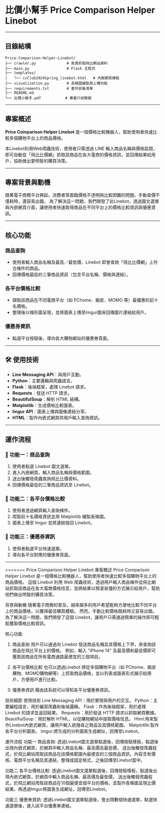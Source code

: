 # 比價小幫手 Price Comparison Helper Linebot
---

## 目錄結構
```
Price-Comparison-Helper-Linebot/
├── crawler.py              # 負責抓取飛比網站資料
├── main.py                 # Flask 主程式
├── templates/
│   └── ccClub2024Spring_linebot.html   # 內嵌網頁模板
├── visualization.py        # 長條圖繪製與上傳功能
├── requirements.txt        # 套件安裝清單
├── README.md
└── 比價小幫手.pdf           # 專案介紹簡報
```

---
##  專案概述

**Price Comparison Helper Linebot** 是一個價格比較機器人，幫助使用者快速比較多個購物平台上的商品價格。

本Linebot利用Web爬蟲技術，使用者只需透過 LINE 輸入商品名稱與價格區間，即可自動從「飛比比價網」抓取該商品在各大電商的價格資訊，並回傳結果給用戶，協助做出更明智的購買決策。

---

##  專案背景與動機

隨著電子商務平台興起，消費者常面臨價格不透明與比較困難的問題。手動查價不僅耗時，還容易出錯。 
為了解決這一問題，我們開發了此Linebot，透過圖文選單與內嵌網頁介面，讓使用者快速取得商品在不同平台上的價格比較資訊與優惠資訊。

---

##  核心功能

###  商品查詢
- 使用者輸入商品名稱及最高／最低價，Linebot 即會查詢「飛比比價網」上符合條件的商品。
- 回傳價格最低的三筆商品資訊（包含平台名稱、價格與連結）。

###  各平台價格比較
- 擷取該商品在不同電商平台（如 PChome、蝦皮、MOMO 等）最優惠的前十名價格。
- 整理後以條形圖呈現，並將圖表上傳至Imgur圖床回傳圖片連結給用戶。

###  優惠券資訊
- 點選平台按鈕後，導向各大購物網站的優惠券頁面。

---

## 🛠 使用技術

- **Line Messaging API**：與用戶互動。
- **Python**：主要邏輯與爬蟲語言。
- **Flask**：後端框架，處理 Linebot 請求。
- **Requests**：發送 HTTP 請求。
- **BeautifulSoup**：解析 HTML 結構。
- **Matplotlib**：生成價格比較圖表。
- **Imgur API**：圖表上傳與圖像連結分享。
- **HTML**：製作內嵌式網頁供用戶輸入查詢資訊。

---

##  運作流程

### 🔹 功能一：商品查詢
1. 使用者點選 Linebot 圖文選單。
2. 進入內嵌網頁，輸入商品名稱與價格範圍。
3. 送出後觸發爬蟲查詢飛比比價資料。
4. 回傳價格最低的三筆商品資訊至 Linebot。

### 🔹 功能二：各平台價格比較
1. 使用者透過網頁輸入查詢條件。
2. 爬取前十名價格資訊並用 Matplotlib 繪製長條圖。
3. 圖表上傳至 Imgur 並將連結發回 Linebot。

### 🔹 功能三：優惠券資訊
1. 使用者點選平台快速選單。
2. 導向各平台對應的優惠券頁面。

---

=======
Price Comparison Helper Linebot
專案概述
Price Comparison Helper Linebot 是一個價格比較機器人，幫助使用者快速比較多個購物平台上的商品價格。
這個 Linebot 利用 Web 爬蟲技術，透過用戶輸入商品條件從飛比網站抓取該商品在各大電商價格信息，並將結果以簡潔易懂的方式展示給用戶，幫助他們做出明智的購買決策。

背景與動機
隨著電子商務的普及，越來越多的用戶希望能夠方便地比較不同平台上的商品價格，以獲得最佳購買體驗。
然而，手動比較價格既耗時又容易出錯。為了解決這一問題，我們開發了這個 Linebot，讓用戶只需通過簡單的操作即可輕鬆獲取價格比較資訊。

核心功能
1. 商品查詢
用戶可以通過向 Linebot 發送商品名稱及其價格上下界，來查詢該商品在飛比平台上的價格。
例如，輸入 "iPhone 14" 及最高價和最低價即可獲取該商品在所有電商通路最便宜的三個項目。

2. 各平台價格比較
也可以透過Linebot 將從多個購物平台（如 PChome、蝦皮購物、MOMO購物網等）上抓取商品價格，並以列表或圖表形式展示給用戶，方便用戶進行比較。

3. 優惠券資訊
藉由該系統可以得知各平台優惠券資訊。

技術細節
使用技術
Line Messaging API：用於實現與用戶的交互。
Python：主要編程語言，用於編寫爬蟲和後端邏輯。
Flask：作為後端框架，用於處理 Linebot 的請求並返回結果。
Requests：用於發送 HTTP 請求以抓取網頁數據。
BeautifulSoup：用於解析 HTML，以從購物網站中提取價格信息。
Html:用來製作Linebot內嵌式網頁，讓用戶輸入欲搜尋之商品及其價格範圍。
Matplotlib:製作各平台分析圖表。
Imgur:將生成的分析圖表生成網址，回傳至Linebot。

運作流程
功能一 商品查詢:
透過Linebot圖文選單點選後，回傳按鈕樣板，點選後出現內嵌式網頁，於網頁中輸入商品名稱、最高價及最低價，
送出後觸發爬蟲程式，於飛比網站爬取該商品在該價格範圍內最便宜的三個商品資訊，內容含有價格、電商平台名稱及其連結，整理成固定格式，之後回傳至Linebot當中。

功能二 各平台價格比較:
透過Linebot圖文選單點選後，回傳按鈕樣板，點選後出現內嵌式網頁，於網頁中輸入商品名稱、最高價及最低價，
送出後觸發爬蟲程式，於飛比網站爬取該商品在10個最便宜個平台的價格，並製作長條圖呈現比價結果。再透過Imgur將圖表生成網址，回傳至Linebot。

功能三 優惠券資訊:
透過Linebot圖文選單點選後，會出現數個快速選單，點選快速選單後，進入該平台優惠券連結。


